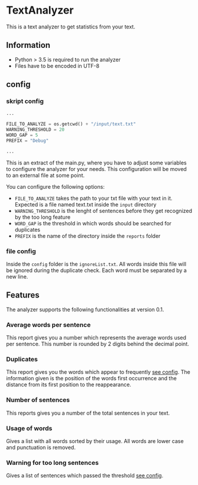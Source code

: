 # TextAnalyzer

This is a text analyzer to get statistics from your text.

## Information

+ Python > 3.5 is required to run the analyzer
+ Files have to be encoded in UTF-8

## config

### skript config

```python
...

FILE_TO_ANALYZE = os.getcwd() + "/input/text.txt"
WARNING_THRESHOLD = 20
WORD_GAP = 5
PREFIX = "Debug"

...
```
This is an extract of the main.py, where you have to adjust some variables to configure the analyzer for your needs. This configuration will be moved to an external file at some point.

You can configure the following options:
+ `FILE_TO_ANALYZE` takes the path to your txt file with your text in it. Expected is a file named text.txt inside the `input` directory
+ `WARNING_THRESHOLD` is the lenght of sentences before they get recognized by the too long feature
+ `WORD_GAP` is the threshold in which words should be searched for duplicates
+ `PREFIX` is the name of the directory inside the `reports` folder

### file config

Inside the `config` folder is the `ignoreList.txt`. All words inside this file will be ignored during the duplicate check. Each word must be separated by a new line.

## Features

The analyzer supports the following functionalities at version 0.1.

### Average words per sentence

This report gives you a number which represents the average words used per sentence. This number is rounded by 2 digits behind the decimal point.

### Duplicates

This report gives you the words which appear to frequently [see config](https://github.com/Supporterino/TextAnalyzer#config). The information given is the position of the words first occurrence and the distance from its first position to the reappearance.

### Number of sentences

This reports gives you a number of the total sentences in your text.

### Usage of words

Gives a list with all words sorted by their usage. All words are lower case and punctuation is removed.

### Warning for too long sentences

Gives a list of sentences which passed the threshold [see config](https://github.com/Supporterino/TextAnalyzer#config).
